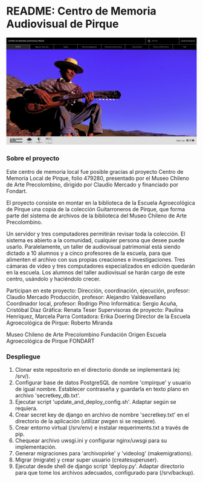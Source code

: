 # README: Centro de Memoria Audiovisual de Pirque

![preview](docs/preview1.png)

### Sobre el proyecto

Este centro de memoria local fue posible gracias al proyecto Centro de Memoria Local de Pirque, folio 479280, presentado por el Museo Chileno de Arte Precolombino, dirigido por Claudio Mercado y financiado por Fondart.

El proyecto consiste en montar en la biblioteca de la Escuela Agroecológica de Pirque una copia de la colección Guitarroneros de Pirque, que forma parte del sistema de archivos de la biblioteca del Museo Chileno de Arte Precolombino.

Un servidor y tres computadores permitirán revisar toda la colección. El sistema es abierto a la comunidad, cualquier persona que desee puede usarlo.
Paralelamente, un taller de audiovisual patrimonial está siendo dictado a 10 alumnos y a cinco profesores de la escuela, para que alimenten el archivo con sus propias creaciones e investigaciones. Tres cámaras de video y tres computadores especializados en edición quedarán en la escuela. Los alumnos del taller audiovisual se harán cargo de este centro, usándolo y haciéndolo crecer.

Participan en este proyecto:
Dirección, coordinación, ejecución, profesor: Claudio Mercado
Producción, profesor: Alejandro Valdeavellano
Coordinador local, profesor: Rodrigo Pino
Informática: Sergio Acuña, Cristóbal Díaz
Gráfica: Renata Teser
Supervisoras de proyecto: Paulina Henríquez, Marcela Parra
Contadora: Erika Doering
Director de la Escuela Agroecológica de Pirque: Roberto Miranda

Museo Chileno de Arte Precolombino
Fundación Origen
Escuela Agroecológica de Pirque
FONDART

### Despliegue

1. Clonar este repositorio en el directorio donde se implementará (ej: /srv/).
2. Configurar base de datos PostgreSQL de nombre 'cmpirque' y usuario de igual nombre. Establecer contraseña y guardarla en texto plano en archivo 'secretkey_db.txt'.
3. Ejecutar script 'update_and_deploy_config.sh'. Adaptar según se requiera.
4. Crear secret key de django en archivo de nombre 'secretkey.txt' en el directorio de la aplicación (utilizar pwgen si se requiere).
5. Crear entorno virtual (/srv/env) e instalar requeriments.txt a través de pip.
6. Chequear archivo uwsgi.ini y configurar nginx/uwsgi para su implementación.
7. Generar migraciones para 'archivopirke' y 'videolog' (makemigrations).
8. Migrar (migrate) y crear super usuario (createsuperuser). 
9. Ejecutar desde shell de django script 'deploy.py'. Adaptar directorio para que tome los archivos adecuados, configurado para (/srv/backup).
